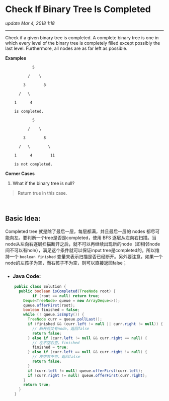 # Check If Binary Tree Is Completed
_update Mar 4, 2018  1:18_

---
Check if a given binary tree is completed. A complete binary tree is one in which every level of the binary tree is completely filled except possibly the last level. Furthermore, all nodes are as far left as possible.

**Examples**

                5
        
              /    \
        
            3        8
        
          /   \
        
        1      4
        
        is completed.
        
                5
        
              /    \
        
            3        8
        
          /   \        \
        
        1      4        11
        
        is not completed.

**Corner Cases**

1. What if the binary tree is null?  
>  Return true in this case.

<br>

## Basic Idea:
Completed tree 就是除了最后一层，每层都满，并且最后一层的 nodes 都尽可能向左。要判断一个tree是否是completed，使用 BFS 逐层从左向右扫描。当node从左向右逐层扫描断开之后，就不可以再继续出现新的node（即相邻node间不可以有hole），满足这个条件就可以保证input tree是completed的。所以维持一个 `boolean finished` 变量来表示扫描是否已经断开。另外要注意，如果一个node的左孩子为空，而右孩子不为空，则可以直接返回false；

* ### Java Code:
```java
    public class Solution {
      public boolean isCompleted(TreeNode root) {
    		if (root == null) return true;
        Deque<TreeNode> queue = new ArrayDeque<>();
        queue.offerFirst(root);
        boolean finished = false;
        while (! queue.isEmpty()) {
          TreeNode curr = queue.pollLast();
          if (finished && (curr.left != null || curr.right != null)) {
            // 断开后又有node，返回false
            return false;
          } else if (curr.left != null && curr.right == null) {
            // 左不空右空，finished
            finished = true;
          } else if (curr.left == null && curr.right != null) {
            // 左空右不空，返回false
            return false;
          }
          if (curr.left != null) queue.offerFirst(curr.left);
          if (curr.right != null) queue.offerFirst(curr.right);
        }
        return true;
      }
    }
```